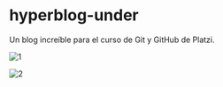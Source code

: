 # hyperblog-under
Un blog increíble para el curso de Git y GitHub de Platzi.

![1](https://user-images.githubusercontent.com/86896365/145328479-6c329208-402f-43b4-8f59-e71429764b1f.png)

![2](https://user-images.githubusercontent.com/86896365/145328489-21843e9b-932e-4149-92bd-8bb20d44be4d.png)


